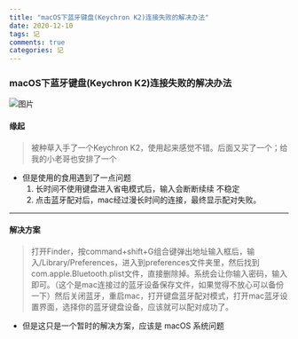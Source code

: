 ```yaml
---
title: "macOS下蓝牙键盘(Keychron K2)连接失败的解决办法"
date: 2020-12-10
tags: 记
comments: true
categories: 记
---
```


### macOS下蓝牙键盘(Keychron K2)连接失败的解决办法

![图片](https://tva1.sinaimg.cn/large/0081Kckwly1glilh161fnj31400u0grn.jpg)

#### 缘起

> 被种草入手了一个Keychron K2，使用起来感觉不错。后面又买了一个；给我的小老哥也安排了一个



- 但是使用的食用遇到了一点问题 
  1. 长时间不使用键盘进入省电模式后，输入会断断续续 不稳定
  2. 点击蓝牙配对后，mac经过漫长时间的连接，最终显示配对失败。

---

#### 解决方案 

> 打开Finder，按command+shift+G组合键弹出地址输入框后，输入/Library/Preferences，进入到preferences文件夹里，然后找到com.apple.Bluetooth.plist文件，直接删除掉。系统会让你输入密码，输入即可。（这个是mac连接过的蓝牙设备保存文件，如果觉得不放心可以备份一下）然后关闭蓝牙，重启mac，打开键盘蓝牙配对模式，打开mac蓝牙设置界面，选择你的蓝牙键盘设备，应该就可以配对成功了。

- 但是这只是一个暂时的解决方案，应该是 macOS 系统问题